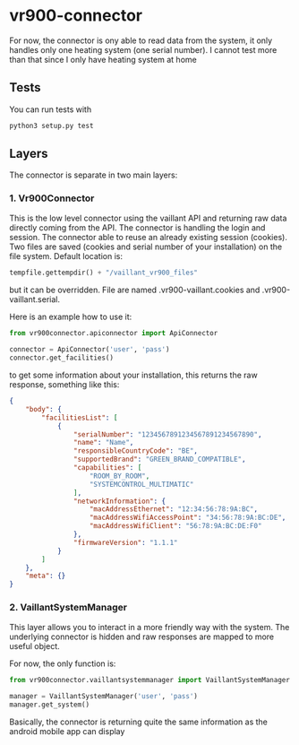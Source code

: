 # vr900-connector

For now, the connector is ony able to read data from the system, it only handles only one heating system (one serial number). I cannot test more than that since I only have heating system at home

## Tests
You can run tests with
```bash
python3 setup.py test
```

## Layers

The connector is separate in two main layers:

### 1. Vr900Connector
This is the low level connector using the vaillant API and returning raw data directly coming from the API. The connector is handling the login and session.
The connector able to reuse an already existing session (cookies). Two files are saved (cookies and serial number of your installation) on the file system. Default location is:
```python
tempfile.gettempdir() + "/vaillant_vr900_files"
```
but it can be overridden. File are named .vr900-vaillant.cookies and .vr900-vaillant.serial.


Here is an example how to use it:
```python
from vr900connector.apiconnector import ApiConnector
   
connector = ApiConnector('user', 'pass')
connector.get_facilities() 
```
to get some information about your installation, this returns the raw response, something like this:
```json
{
    "body": {
        "facilitiesList": [
            {
                "serialNumber": "1234567891234567891234567890",
                "name": "Name",
                "responsibleCountryCode": "BE",
                "supportedBrand": "GREEN_BRAND_COMPATIBLE",
                "capabilities": [
                    "ROOM_BY_ROOM",
                    "SYSTEMCONTROL_MULTIMATIC"
                ],
                "networkInformation": {
                    "macAddressEthernet": "12:34:56:78:9A:BC",
                    "macAddressWifiAccessPoint": "34:56:78:9A:BC:DE",
                    "macAddressWifiClient": "56:78:9A:BC:DE:F0"
                },
                "firmwareVersion": "1.1.1"
            }
        ]
    },
    "meta": {}
}
```

### 2. VaillantSystemManager
This layer allows you to interact in a more friendly way with the system.
The underlying connector is hidden and raw responses are mapped to more useful object.

For now, the only function is:
```python
from vr900connector.vaillantsystemmanager import VaillantSystemManager
   
manager = VaillantSystemManager('user', 'pass')
manager.get_system() 
```
Basically, the connector is returning quite the same information as the android mobile app can display

